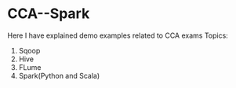 # CCA--Spark
Here I have explained demo examples related to CCA exams
Topics:
1. Sqoop
2. Hive
3. FLume
4. Spark(Python and Scala)
